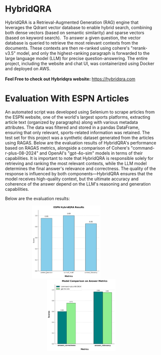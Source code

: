 # HybridQRA

 HybridQRA is a Retrieval-Augmented Generation (RAG) engine that leverages the Qdrant vector database to enable hybrid search, combining both dense vectors (based on semantic similarity) and sparse vectors (based on keyword search).  To answer a given question, the vector database is queried to retrieve the most relevant contexts from the documents. These contexts are then re-ranked using cohere's "rerank-v3.5" model, and only the highest-ranking paragraph is forwarded to the large language model (LLM) for precise question-answering. The entire project, including the website and chat UI, was containerized using Docker and deployed on AWS. <br> <br>
 <strong>Feel Free to check out Hybridqra website:</strong> 
 <a href="https://hybridqra.com" style="color: blue;">https://hybridqra.com</a>

# Evaluation With ESPN Articles

An automated script was developed using Selenium to scrape articles from the ESPN website, one of the world's largest sports platforms, extracting article text (organized by paragraphs) along with various metadata attributes. The data was filtered and stored in a pandas DataFrame, ensuring that only relevant, sports-related information was retained. The test set for this project was a synthetic dataset generated from the articles using RAGAS. Below are the evaluation results of HybridQRA's performance based on RAGAS metrics, alongside a comparison of Cohere's "command-r-plus-08-2024" and OpenAI's "gpt-4o-sim" models in terms of their capabilities.
It is important to note that HybridQRA is responsible solely for retrieving and ranking the most relevant contexts, while the LLM model determines the final answer's relevance and correctness. The quality of the response is influenced by both components—HybridQRA ensures that the model receives high-quality context, but the ultimate accuracy and coherence of the answer depend on the LLM's reasoning and generation capabilities.

Below are the evaluation results:

<p align="center">
  <img src="./eval/plots/ESPN_HybridQRA_results.png" alt="RAG Stats" width="45%" style="margin-right: 100px; margin-left:0;">
  <img src="./eval/plots/model_comparison.png" alt="RAG Stats" width="45%">
</p>




